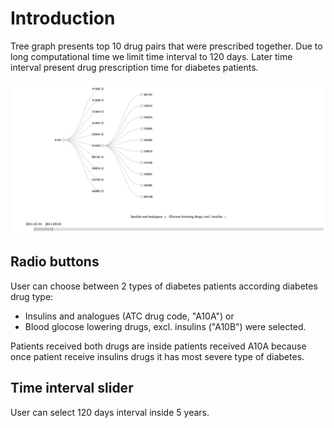 # Introduction

Tree graph presents top 10 drug pairs that were prescribed together. Due to long computational time we limit time interval to 120 days. Later time interval present drug prescription time for diabetes patients. 

![treeGraph](https://github.com/AndrejFa/D3-visualization/blob/master/img/tree.png)

## Radio buttons

User can choose between 2 types of diabetes patients according diabetes drug type: 
- Insulins and analogues (ATC drug code, "A10A") or 
- Blood glocose lowering drugs, excl. insulins ("A10B") were selected.

Patients received both drugs are inside patients received A10A because once patient receive insulins drugs it has most severe type of diabetes.

## Time interval slider

User can select 120 days interval inside 5 years. 